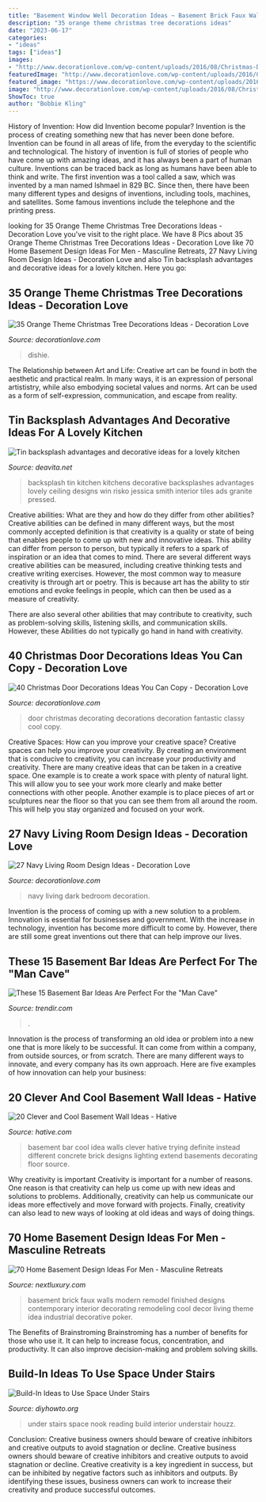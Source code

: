 ```yaml
---
title: "Basement Window Well Decoration Ideas ~ Basement Brick Faux Walls Modern Remodel Finished Designs Contemporary Interior Decorating Remodeling Cool Decor Living Theme Idea Industrial Decorative Poker"
description: "35 orange theme christmas tree decorations ideas"
date: "2023-06-17"
categories:
- "ideas"
tags: ["ideas"]
images:
- "http://www.decorationlove.com/wp-content/uploads/2016/08/Christmas-Door-Decorating-Ideas-2016-1.jpg"
featuredImage: "http://www.decorationlove.com/wp-content/uploads/2016/09/Dark-Blue-Bedroom-Color.jpg"
featured_image: "https://www.decorationlove.com/wp-content/uploads/2016/10/Orange-Christmas-Tree.jpg"
image: "http://www.decorationlove.com/wp-content/uploads/2016/08/Christmas-Door-Decorating-Ideas-2016-1.jpg"
ShowToc: true
author: "Bobbie Kling"
---
```



History of Invention: How did Invention become popular?
Invention is the process of creating something new that has never been done before. Invention can be found in all areas of life, from the everyday to the scientific and technological. The history of invention is full of stories of people who have come up with amazing ideas, and it has always been a part of human culture. Inventions can be traced back as long as humans have been able to think and write. The first invention was a tool called a saw, which was invented by a man named Ishmael in 829 BC. Since then, there have been many different types and designs of inventions, including tools, machines, and satellites. Some famous inventions include the telephone and the printing press.

	

		
looking for 35 Orange Theme Christmas Tree Decorations Ideas - Decoration Love you've visit to the right place. We have 8 Pics about 35 Orange Theme Christmas Tree Decorations Ideas - Decoration Love like 70 Home Basement Design Ideas For Men - Masculine Retreats, 27 Navy Living Room Design Ideas - Decoration Love and also Tin backsplash advantages and decorative ideas for a lovely kitchen. Here you go:
		
    
## 35 Orange Theme Christmas Tree Decorations Ideas - Decoration Love

<img loading=lazy src="https://www.decorationlove.com/wp-content/uploads/2016/10/Orange-Christmas-Tree.jpg" onerror="this.onerror=null;this.src='https://tse1.mm.bing.net/th?id=OIP.rr2-chwdQEt8aNvyFMEZ-wHaJ4&amp;pid=15.1';" alt="35 Orange Theme Christmas Tree Decorations Ideas - Decoration Love">

_Source: decorationlove.com_

>dishie. 

	

The Relationship between Art and Life:
Creative art can be found in both the aesthetic and practical realm. In many ways, it is an expression of personal artististry, while also embodying societal values and norms. Art can be used as a form of self-expression, communication, and escape from reality.

    
## Tin Backsplash Advantages And Decorative Ideas For A Lovely Kitchen

<img loading=lazy src="https://deavita.net/wp-content/uploads/2015/03/awesome-tin-backsplash-kitchen-designs-kitchen-backsplash-ideas.jpg" onerror="this.onerror=null;this.src='https://tse1.mm.bing.net/th?id=OIP.TxtPwnjjRgb2TOh9gPE9xQHaLH&amp;pid=15.1';" alt="Tin backsplash advantages and decorative ideas for a lovely kitchen">

_Source: deavita.net_

>backsplash tin kitchen kitchens decorative backsplashes advantages lovely ceiling designs win risko jessica smith interior tiles ads granite pressed. 

	

Creative abilities: What are they and how do they differ from other abilities?
Creative abilities can be defined in many different ways, but the most commonly accepted definition is that creativity is a quality or state of being that enables people to come up with new and innovative ideas. This ability can differ from person to person, but typically it refers to a spark of inspiration or an idea that comes to mind.
There are several different ways creative abilities can be measured, including creative thinking tests and creative writing exercises. However, the most common way to measure creativity is through art or poetry. This is because art has the ability to stir emotions and evoke feelings in people, which can then be used as a measure of creativity.

There are also several other abilities that may contribute to creativity, such as problem-solving skills, listening skills, and communication skills. However, these Abilities do not typically go hand in hand with creativity.

    
## 40 Christmas Door Decorations Ideas You Can Copy - Decoration Love

<img loading=lazy src="http://www.decorationlove.com/wp-content/uploads/2016/08/Christmas-Door-Decorating-Ideas-2016-1.jpg" onerror="this.onerror=null;this.src='https://tse4.mm.bing.net/th?id=OIP.HQbpa5I-tM0XcAe0A20cGQHaJx&amp;pid=15.1';" alt="40 Christmas Door Decorations Ideas You Can Copy - Decoration Love">

_Source: decorationlove.com_

>door christmas decorating decorations decoration fantastic classy cool copy. 

	

Creative Spaces: How can you improve your creative space?
Creative spaces can help you improve your creativity. By creating an environment that is conducive to creativity, you can increase your productivity and creativity. There are many creative ideas that can be taken in a creative space. One example is to create a work space with plenty of natural light. This will allow you to see your work more clearly and make better connections with other people. Another example is to place pieces of art or sculptures near the floor so that you can see them from all around the room. This will help you stay organized and focused on your work.

    
## 27 Navy Living Room Design Ideas - Decoration Love

<img loading=lazy src="http://www.decorationlove.com/wp-content/uploads/2016/09/Dark-Blue-Bedroom-Color.jpg" onerror="this.onerror=null;this.src='https://tse3.mm.bing.net/th?id=OIP.H9s5xXde5TQx9n259nR-TAHaJ6&amp;pid=15.1';" alt="27 Navy Living Room Design Ideas - Decoration Love">

_Source: decorationlove.com_

>navy living dark bedroom decoration. 

	

Invention is the process of coming up with a new solution to a problem. Innovation is essential for businesses and government. With the increase in technology, invention has become more difficult to come by. However, there are still some great inventions out there that can help improve our lives.

    
## These 15 Basement Bar Ideas Are Perfect For The &quot;Man Cave&quot;

<img loading=lazy src="https://cdn.trendir.com/wp-content/uploads/2017/08/chic-basement-bar-ideas-and-designs-pictures-options-u0026-tips-hgtv--900x1200.jpg" onerror="this.onerror=null;this.src='https://tse2.mm.bing.net/th?id=OIP.yU67WuMor4fMnYV2wPO1IwHaJ4&amp;pid=15.1';" alt="These 15 Basement Bar Ideas Are Perfect For the &quot;Man Cave&quot;">

_Source: trendir.com_

>. 

	

Innovation is the process of transforming an old idea or problem into a new one that is more likely to be successful. It can come from within a company, from outside sources, or from scratch. There are many different ways to innovate, and every company has its own approach. Here are five examples of how innovation can help your business: 

    
## 20 Clever And Cool Basement Wall Ideas - Hative

<img loading=lazy src="https://hative.com/wp-content/uploads/2014/05/basement-wall-ideas/4-basement-bar-wall-idea.jpg" onerror="this.onerror=null;this.src='https://tse2.mm.bing.net/th?id=OIP.VrK1x4OanKNsJ2TRbGXaCgHaE8&amp;pid=15.1';" alt="20 Clever and Cool Basement Wall Ideas - Hative">

_Source: hative.com_

>basement bar cool idea walls clever hative trying definite instead different concrete brick designs lighting extend basements decorating floor source. 

	

Why creativity is important
Creativity is important for a number of reasons. One reason is that creativity can help us come up with new ideas and solutions to problems. Additionally, creativity can help us communicate our ideas more effectively and move forward with projects. Finally, creativity can also lead to new ways of looking at old ideas and ways of doing things.

    
## 70 Home Basement Design Ideas For Men - Masculine Retreats

<img loading=lazy src="http://nextluxury.com/wp-content/uploads/large-basement-finished-ideas.jpg" onerror="this.onerror=null;this.src='https://tse3.mm.bing.net/th?id=OIP.d6qvYpMYlS-KLBrz3mYwbQHaE6&amp;pid=15.1';" alt="70 Home Basement Design Ideas For Men - Masculine Retreats">

_Source: nextluxury.com_

>basement brick faux walls modern remodel finished designs contemporary interior decorating remodeling cool decor living theme idea industrial decorative poker. 

	

The Benefits of Brainstroming
Brainstroming has a number of benefits for those who use it. It can help to increase focus, concentration, and productivity. It can also improve decision-making and problem solving skills.

    
## Build-In Ideas To Use Space Under Stairs

<img loading=lazy src="http://www.diyhowto.org/wp-content/uploads/Understair-Reading-Nook-20-Build-In-Ideas-to-Use-Space-Under-Stairs-DIYHowto.jpg" onerror="this.onerror=null;this.src='https://tse4.mm.bing.net/th?id=OIP.uTcHFnGhY2n-0vZuJ9KFQAHaJ8&amp;pid=15.1';" alt="Build-In Ideas to Use Space Under Stairs">

_Source: diyhowto.org_

>under stairs space nook reading build interior understair houzz. 

	

Conclusion: Creative business owners should beware of creative inhibitors and creative outputs to avoid stagnation or decline.
Creative business owners should beware of creative inhibitors and creative outputs to avoid stagnation or decline. Creative creativity is a key ingredient in success, but can be inhibited by negative factors such as inhibitors and outputs. By identifying these issues, business owners can work to increase their creativity and produce successful outcomes.

